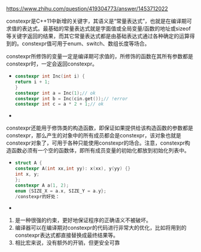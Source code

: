 https://www.zhihu.com/question/419304773/answer/1453712022



constexpr是C++11中新增的关键字，其语义是“常量表达式”，也就是在编译期可求值的表达式。最基础的常量表达式就是字面值或全局变量/函数的地址或sizeof等关键字返回的结果，而其它常量表达式都是由基础表达式通过各种确定的运算得到的。constexpr值可用于enum、switch、数组长度等场合。

constexpr所修饰的变量一定是编译期可求值的，所修饰的函数在其所有参数都是constexpr时，一定会返回constexpr。

- ```cpp
  constexpr int Inc(int i) {
  return i + 1;
  }
  constexpr int a = Inc(1);// ok
  constexpr int b = Inc(cin.get());// !error
  constexpr int c = a * 2 + 1;// ok
  ```

- 



constexpr还能用于修饰类的构造函数，即保证如果提供给该构造函数的参数都是constexpr，那么产生的对象中的所有成员都会是constexpr，该对象也就是constexpr对象了，可用于各种只能使用constexpr的场合。注意，constexpr构造函数必须有一个空的函数体，即所有成员变量的初始化都放到初始化列表中。

- ```cpp
  struct A {
  constexpr A(int xx,int yy): x(xx), y(yy) {}
  int x, y;
  };
  constexpr A a(1, 2);
  enum {SIZE_X = a.x, SIZE_Y = a.y};
  /constexpr的好处：
  ```

- 



1. 是一种很强的约束，更好地保证程序的正确语义不被破坏。
2. 编译器可以在编译期对constexpr的代码进行非常大的优化，比如将用到的constexpr表达式都直接替换成最终结果等。
3. 相比宏来说，没有额外的开销，但更安全可靠